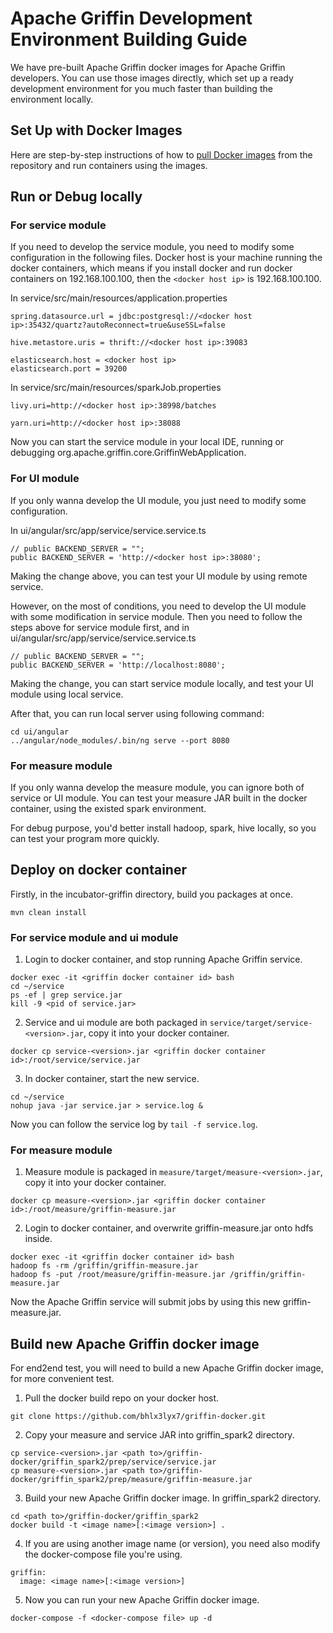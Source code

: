<!--
Licensed to the Apache Software Foundation (ASF) under one
or more contributor license agreements.  See the NOTICE file
distributed with this work for additional information
regarding copyright ownership.  The ASF licenses this file
to you under the Apache License, Version 2.0 (the
"License"); you may not use this file except in compliance
with the License.  You may obtain a copy of the License at

  http://www.apache.org/licenses/LICENSE-2.0

Unless required by applicable law or agreed to in writing,
software distributed under the License is distributed on an
"AS IS" BASIS, WITHOUT WARRANTIES OR CONDITIONS OF ANY
KIND, either express or implied.  See the License for the
specific language governing permissions and limitations
under the License.
-->

# Apache Griffin Development Environment Building Guide
We have pre-built Apache Griffin docker images for Apache Griffin developers. You can use those images directly, which set up a ready development environment for you much faster than building the environment locally.

## Set Up with Docker Images
Here are step-by-step instructions of how to [pull Docker images](../docker/griffin-docker-guide.md#environment-preparation) from the repository and run containers using the images.

## Run or Debug locally
### For service module
If you need to develop the service module, you need to modify some configuration in the following files.
Docker host is your machine running the docker containers, which means if you install docker and run docker containers on 192.168.100.100, then the `<docker host ip>` is 192.168.100.100.

In service/src/main/resources/application.properties
```
spring.datasource.url = jdbc:postgresql://<docker host ip>:35432/quartz?autoReconnect=true&useSSL=false

hive.metastore.uris = thrift://<docker host ip>:39083

elasticsearch.host = <docker host ip>
elasticsearch.port = 39200
```

In service/src/main/resources/sparkJob.properties
```
livy.uri=http://<docker host ip>:38998/batches

yarn.uri=http://<docker host ip>:38088
```

Now you can start the service module in your local IDE, running or debugging org.apache.griffin.core.GriffinWebApplication.

### For UI module
If you only wanna develop the UI module, you just need to modify some configuration.

In ui/angular/src/app/service/service.service.ts
```
// public BACKEND_SERVER = "";
public BACKEND_SERVER = 'http://<docker host ip>:38080';
```
Making the change above, you can test your UI module by using remote service.

However, on the most of conditions, you need to develop the UI module with some modification in service module.
Then you need to follow the steps above for service module first, and
in ui/angular/src/app/service/service.service.ts
```
// public BACKEND_SERVER = "";
public BACKEND_SERVER = 'http://localhost:8080';
```
Making the change, you can start service module locally, and test your UI module using local service.

After that, you can run local server using following command:
```
cd ui/angular 
../angular/node_modules/.bin/ng serve --port 8080
```

### For measure module
If you only wanna develop the measure module, you can ignore both of service or UI module.
You can test your measure JAR built in the docker container, using the existed spark environment.

For debug purpose, you'd better install hadoop, spark, hive locally, so you can test your program more quickly.

## Deploy on docker container
Firstly, in the incubator-griffin directory, build you packages at once.
```
mvn clean install
```

### For service module and ui module
1. Login to docker container, and stop running Apache Griffin service.
```
docker exec -it <griffin docker container id> bash
cd ~/service
ps -ef | grep service.jar
kill -9 <pid of service.jar>
```
2. Service and ui module are both packaged in `service/target/service-<version>.jar`, copy it into your docker container.
```
docker cp service-<version>.jar <griffin docker container id>:/root/service/service.jar
```
3. In docker container, start the new service.
```
cd ~/service
nohup java -jar service.jar > service.log &
```
Now you can follow the service log by `tail -f service.log`.

### For measure module
1. Measure module is packaged in `measure/target/measure-<version>.jar`, copy it into your docker container.
```
docker cp measure-<version>.jar <griffin docker container id>:/root/measure/griffin-measure.jar
```
2. Login to docker container, and overwrite griffin-measure.jar onto hdfs inside.
```
docker exec -it <griffin docker container id> bash
hadoop fs -rm /griffin/griffin-measure.jar
hadoop fs -put /root/measure/griffin-measure.jar /griffin/griffin-measure.jar
```
Now the Apache Griffin service will submit jobs by using this new griffin-measure.jar.

## Build new Apache Griffin docker image
For end2end test, you will need to build a new Apache Griffin docker image, for more convenient test.
1. Pull the docker build repo on your docker host.
```
git clone https://github.com/bhlx3lyx7/griffin-docker.git
```
2. Copy your measure and service JAR into griffin_spark2 directory.
```
cp service-<version>.jar <path to>/griffin-docker/griffin_spark2/prep/service/service.jar
cp measure-<version>.jar <path to>/griffin-docker/griffin_spark2/prep/measure/griffin-measure.jar
```
3. Build your new Apache Griffin docker image.
In griffin_spark2 directory.
```
cd <path to>/griffin-docker/griffin_spark2
docker build -t <image name>[:<image version>] .
```
4. If you are using another image name (or version), you need also modify the docker-compose file you're using.
```
griffin:
  image: <image name>[:<image version>]
```
5. Now you can run your new Apache Griffin docker image.
```
docker-compose -f <docker-compose file> up -d
```
